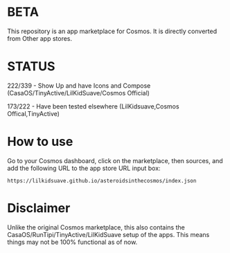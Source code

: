 # BETA
This repository is an app marketplace for Cosmos. It is directly converted from Other app stores.
# STATUS

222/339 - Show Up and have Icons and Compose (CasaOS/TinyActive/LilKidSuave/Cosmos Official)


173/222 - Have been tested elsewhere (LilKidsuave,Cosmos Offical,TinyActive)


# How to use

Go to your Cosmos dashboard, click on the marketplace, then sources, and add the following URL to the app store URL input box:

```
https://lilkidsuave.github.io/asteroidsinthecosmos/index.json
```

# Disclaimer

Unlike the original Cosmos marketplace, this also contains the CasaOS/RunTipi/TinyActive/LilKidSuave setup of the apps. This means things may not be 100% functional as of now.

